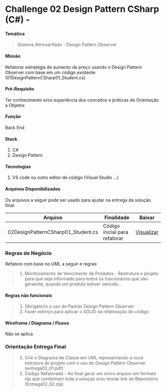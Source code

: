 # Challenge 02 Design Pattern CSharp (C#) - 

#### Temática

> Sistema Almoxarifado - Design Pattern Observer

#### Missão
Refatorar estratégia de aumento de preço usando o Design Pattern Observer com base em um código existente (01DesignPatternCSharp01_Student.cs)

#### Pré-Requisito
Ter conhecimento e/ou experiência dos conceitos e práticas de Orientação a Objetos

#### Função
Back End

#### Stack
1. C#
2. Design Pattern

#### Tecnologias 
1. VS code ou outro editor de código (Visual Studio ...)


#### Arquivos Disponibilizados
Os arquivos a seguir pode ser usado para ajudar na entrega da solução final.

| Arquivo  | Finalidade | Baixar |
| ------------- | ------------- | ------------- |
| 02DesignPatternCSharp01_Student.cs  | Código inicial para refatorar  | [ Visualizar ](/DesignPatternCSharp/ArquivosAuxiliarCSharpDesP/02DesingPatternCSharp_01_Student.cs)

### Regras de Negócio

Refatore com base no UML a seguir e regras:

> 1. Monitoramento de Vencimento de Produtos - Restruture o projeto para que seja informado para todos os funcionários que são geraente, quando um produto estiver vencido. 
.

#### Regras não funcionais
> 1. Obrigatório o uso do Padrão Design Pattern Observer
> 2. Fazer esforço para aplicar o SOLID na refatoração do código


#### Wireframe / Diagrama / Fluxos
Não se aplica


### Orientação Entrega Final

> 1. Crie o Diagrama de Classe em UML representando a nova estrutura do projeto com o uso do Design Pattern Observer (entrega02_01.pdf)
> 2. Código Refatorado - Ao final gerar um único arquivo em formato zip que contenham toda a soluçao e/ou enviar link do Repositório (Entrega02_02.zip)

